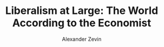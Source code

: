 ---
title: "Liberalism at Large: The World According to the Economist"
author: "Alexander Zevin"
isbn: ""
isbn13: ""
rating: "0"
publisher: "Verso"
pages: "553"
publishYear: "2019"
read: ""
goodreads_id: "52105758"
---
